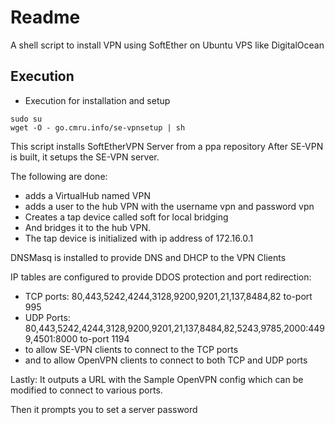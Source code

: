 # Readme

A shell script to install VPN using SoftEther on Ubuntu VPS like DigitalOcean

## Execution

* Execution for installation and setup

```shell
sudo su
wget -O - go.cmru.info/se-vpnsetup | sh
```

This script installs SoftEtherVPN Server from a ppa repository
After SE-VPN is built, it setups the SE-VPN server.

The following are done:
* adds a VirtualHub named VPN
* adds a user to the hub VPN with the username vpn and password vpn
* Creates a tap device called soft for local bridging
* And bridges it to the hub VPN.
* The tap device is initialized with ip address of 172.16.0.1
 
DNSMasq is installed to provide DNS and DHCP to the VPN Clients

IP tables are configured to provide DDOS protection and port redirection:
* TCP ports: 80,443,5242,4244,3128,9200,9201,21,137,8484,82  to-port 995
* UDP Ports: 80,443,5242,4244,3128,9200,9201,21,137,8484,82,5243,9785,2000:4499,4501:8000  to-port 1194
* to allow SE-VPN clients to connect to the TCP ports
* and to allow OpenVPN clients to connect to both TCP and UDP ports

Lastly: It outputs a URL with the Sample OpenVPN config which can be modified to connect to various ports.

Then it prompts you to set a server password
